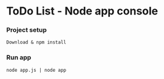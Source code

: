 # ToDo List - Node app console

### Project setup

```
Download & npm install
```

### Run app

```
node app.js | node app
```
